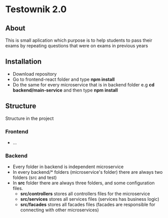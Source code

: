 # Testownik 2.0
## About
This is small aplication which purpose is to help students to pass their 
exams by repeating questions that were on exams in previous years
## Installation
* Download repository
* Go to frontend-react folder and type **npm install**
* Do the same for every microservice that is in backend folder e.g **cd backend/main-service** and then type **npm install**

## Structure
Structure in the project
### Frontend
* ...
### Backend
* Every folder in backend is independent microservice
* In every backend/* folders (microservice's folder) there are always two folders (src and test)
* In **src** folder there are always three folders, and some configuration files.
    * **src/controllers** stores all controllers files for the microservice
    * **src/services** stores all services files (services has business logic)
    * **src/facades** stores all facades files (facades are responsible for connecting with other microservices)
